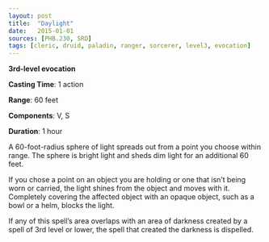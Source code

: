```yaml
---
layout: post
title:  "Daylight"
date:   2015-01-01
sources: [PHB.230, SRD]
tags: [cleric, druid, paladin, ranger, sorcerer, level3, evocation]
---
```


**3rd-level evocation**

**Casting Time**: 1 action

**Range**: 60 feet

**Components**: V, S

**Duration**: 1 hour

A 60-foot-radius sphere of light spreads out from a point you choose within range. The sphere is bright light and sheds dim light for an additional 60 feet.

If you chose a point on an object you are holding or one that isn’t being worn or carried, the light shines from the object and moves with it. Completely covering the affected object with an opaque object, such as a bowl or a helm, blocks the light.

If any of this spell’s area overlaps with an area of darkness created by a spell of 3rd level or lower, the spell that created the darkness is dispelled.
